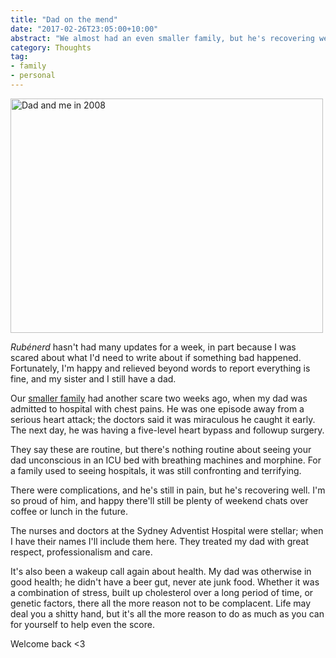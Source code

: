 ```yaml
---
title: "Dad on the mend"
date: "2017-02-26T23:05:00+10:00"
abstract: "We almost had an even smaller family, but he's recovering well."
category: Thoughts
tag:
- family
- personal
---
```

<p><img src="https://rubenerd.com/files/2017/dadme@1x.jpg" alt="Dad and me in 2008" style="width:500px; height:375px;" srcset="https://rubenerd.com/files/2017/dadme@1x.jpg 1x, https://rubenerd.com/files/2017/dadme@2x.jpg 2x" /></p>

*Rubénerd* hasn't had many updates for a week, in part because I was scared about what I'd need to write about if something bad happened. Fortunately, I'm happy and relieved beyond words to report everything is fine, and my sister and I still have a dad.

Our [smaller family] had another scare two weeks ago, when my dad was admitted to hospital with chest pains. He was one episode away from a serious heart attack; the doctors said it was miraculous he caught it early. The next day, he was having a five-level heart bypass and followup surgery.

They say these are routine, but there's nothing routine about seeing your dad unconscious in an ICU bed with breathing machines and morphine. For a family used to seeing hospitals, it was still confronting and terrifying.

There were complications, and he's still in pain, but he's recovering well. I'm so proud of him, and happy there'll still be plenty of weekend chats over coffee or lunch in the future.

The nurses and doctors at the Sydney Adventist Hospital were stellar; when I have their names I'll include them here. They treated my dad with great respect, professionalism and care.

It's also been a wakeup call again about health. My dad was otherwise in good health; he didn't have a beer gut, never ate junk food. Whether it was a combination of stress, built up cholesterol over a long period of time, or genetic factors, there all the more reason not to be complacent. Life may deal you a shitty hand, but it's all the more reason to do as much as you can for yourself to help even the score. 

Welcome back <3

[smaller family]: https://rubenerd.com/dedication/

